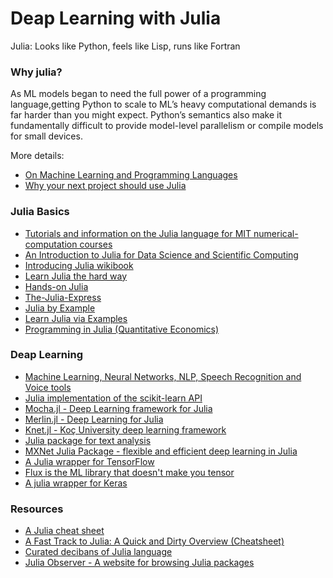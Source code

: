 # Deap Learning with Julia


Julia: Looks like Python, feels like Lisp, runs like Fortran


### Why julia?

As ML models began to need the full power of a programming language,getting Python to scale to ML’s heavy computational demands is far harder than you might expect. Python’s semantics also make it fundamentally difficult to provide model-level parallelism or compile models for small devices. 

More details:

- [On Machine Learning and Programming Languages](https://julialang.org/blog/2017/12/ml&pl)
- [Why your next project should use Julia](https://speakerdeck.com/eford/why-your-next-project-should-use-julia)


### Julia Basics

 - [Tutorials and information on the Julia language for MIT numerical-computation courses](https://github.com/stevengj/julia-mit)
 - [An Introduction to Julia for Data Science and Scientific Computing](http://ucidatascienceinitiative.github.io/IntroToJulia/)
 - [Introducing Julia wikibook](https://en.wikibooks.org/wiki/Introducing_Julia)
 - [Learn Julia the hard way](https://github.com/chrisvoncsefalvay/learn-julia-the-hard-way)
 - [Hands-on Julia](https://github.com/dpsanders/hands_on_julia)
 - [The-Julia-Express](https://github.com/bkamins/The-Julia-Express)
 - [Julia by Example](https://juliabyexample.helpmanual.io/)
 - [Learn Julia via Examples](https://github.com/scidom/StatsLearningByExample.jl)
 - [Programming in Julia (Quantitative Economics)](https://lectures.quantecon.org/jl/learning_julia.html)


### Deap Learning

- [Machine Learning, Neural Networks, NLP, Speech Recognition and Voice tools](https://github.com/svaksha/Julia.jl/blob/master/AI.md)
- [Julia implementation of the scikit-learn API](https://github.com/cstjean/ScikitLearn.jl)
- [Mocha.jl - Deep Learning framework for Julia](https://github.com/pluskid/Mocha.jl)
- [Merlin.jl - Deep Learning for Julia](https://github.com/hshindo/Merlin.jl)
- [Knet.jl - Koç University deep learning framework](https://github.com/denizyuret/Knet.jl)
- [Julia package for text analysis](https://github.com/JuliaText/TextAnalysis.jl)
- [MXNet Julia Package - flexible and efficient deep learning in Julia](https://github.com/dmlc/MXNet.jl)
- [A Julia wrapper for TensorFlow](https://github.com/malmaud/TensorFlow.jl)
- [Flux is the ML library that doesn't make you tensor](https://github.com/FluxML/Flux.jl)
- [A julia wrapper for Keras](https://github.com/invenia/Keras.jl)


### Resources

- [A Julia cheat sheet](https://github.com/stevengj/1806/blob/master/julia/Julia-cheatsheet.pdf)
- [A Fast Track to Julia: A Quick and Dirty Overview (Cheatsheet)](https://juliadocs.github.io/Julia-Cheat-Sheet/)
- [Curated decibans of Julia language](https://github.com/svaksha/Julia.jl)
- [Julia Observer - A website for browsing Julia packages](https://juliaobserver.com/)